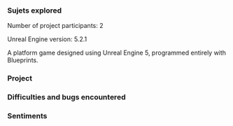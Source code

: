 ### Sujets explored
Number of project participants: 2

Unreal Engine version: 5.2.1

A platform game designed using Unreal Engine 5, programmed entirely with Blueprints.

### Project


### Difficulties and bugs encountered


### Sentiments

